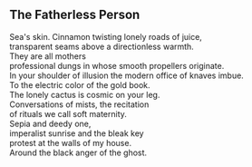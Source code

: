 The Fatherless Person
---------------------
Sea's skin. Cinnamon twisting lonely roads of juice,  
transparent seams above a directionless warmth.  
They are all mothers  
professional dungs in whose smooth propellers originate.  
In your shoulder of illusion the modern office of knaves imbue.  
To the electric color of the gold book.  
The lonely cactus is cosmic on your leg.  
Conversations of mists, the recitation  
of rituals we call soft maternity.  
Sepia and deedy one,  
imperalist sunrise and the bleak key  
protest at the walls of my house.  
Around the black anger of the ghost.  

